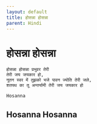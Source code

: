 ```yaml
---
layout: default
title: होसन्ना होसन्ना
parent: Hindi
---
```

# होसन्ना होसन्ना
```
होसन्ना होसन्ना प्रभुवर तेरी
तेरी जय जयकार हो,
नूतन स्वर में तुझको भजे पावन ज्योति तेरी जले,
शतपथ का तू अन्तर्यामी तेरी जय जयकार हो
```
`Hosanna`

## Hosanna Hosanna
